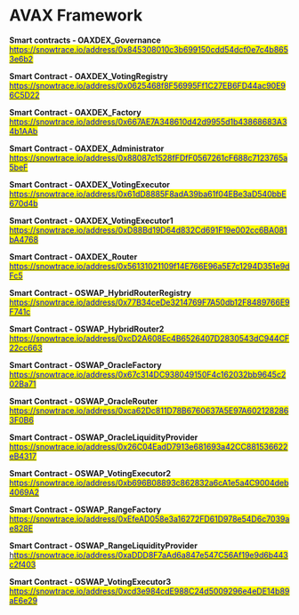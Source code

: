 # AVAX Framework

**Smart contracts - OAXDEX\_Governance** [<mark style="color:blue;">https://snowtrace.io/address/0x845308010c3b699150cdd54dcf0e7c4b8653e6b2</mark>](https://snowtrace.io/address/0x845308010c3b699150cdd54dcf0e7c4b8653e6b2)<mark style="color:blue;"></mark>

**Smart Contract - OAXDEX\_VotingRegistry** [<mark style="color:blue;">https://snowtrace.io/address/0x0625468f8F56995Ff1C27EB6FD44ac90E96C5D22</mark>](https://snowtrace.io/address/0x0625468f8F56995Ff1C27EB6FD44ac90E96C5D22)<mark style="color:blue;"></mark>

**Smart Contract - OAXDEX\_Factory** [<mark style="color:blue;">https://snowtrace.io/address/0x667AE7A348610d42d9955d1b43868683A34b1AAb</mark>](https://snowtrace.io/address/0x667AE7A348610d42d9955d1b43868683A34b1AAb)<mark style="color:blue;"></mark>

**Smart Contract - OAXDEX\_Administrator** [<mark style="color:blue;">https://snowtrace.io/address/0x88087c1528fFDfF0567261cF688c7123765a5beF</mark>](https://snowtrace.io/address/0x88087c1528fFDfF0567261cF688c7123765a5beF)<mark style="color:blue;"></mark>

**Smart Contract - OAXDEX\_VotingExecutor** [<mark style="color:blue;">https://snowtrace.io/address/0x61dD8885F8adA39ba61f04EBe3aD540bbE670d4b</mark>](https://snowtrace.io/address/0x61dD8885F8adA39ba61f04EBe3aD540bbE670d4b)<mark style="color:blue;"></mark>

**Smart Contract - OAXDEX\_VotingExecutor1** [<mark style="color:blue;">https://snowtrace.io/address/0xD88Bd19D64d832Cd691F19e002cc6BA081bA4768</mark>](https://snowtrace.io/address/0xD88Bd19D64d832Cd691F19e002cc6BA081bA4768)<mark style="color:blue;"></mark>

**Smart Contract - OAXDEX\_Router** [<mark style="color:blue;">https://snowtrace.io/address/0x56131021109f14E766E96a5E7c1294D351e9dFc5</mark>](https://snowtrace.io/address/0x56131021109f14E766E96a5E7c1294D351e9dFc5)<mark style="color:blue;"></mark>

**Smart Contract - OSWAP\_HybridRouterRegistry** [<mark style="color:blue;">https://snowtrace.io/address/0x77B34ceDe3214769F7A50db12F8489766E9F741c</mark>](https://snowtrace.io/address/0x77B34ceDe3214769F7A50db12F8489766E9F741c#code)<mark style="color:blue;"></mark>

**Smart Contract - OSWAP\_HybridRouter2** [<mark style="color:blue;">https://snowtrace.io/address/0xcD2A608Ec4B6526407D2830543dC944CF22cc663</mark>](https://snowtrace.io/address/0xcD2A608Ec4B6526407D2830543dC944CF22cc663)<mark style="color:blue;"></mark>

**Smart Contract - OSWAP\_OracleFactory** [<mark style="color:blue;">https://snowtrace.io/address/0x67c314DC938049150F4c162032bb9645c202Ba71</mark>](https://snowtrace.io/address/0x67c314DC938049150F4c162032bb9645c202Ba71)<mark style="color:blue;"></mark>

**Smart Contract - OSWAP\_OracleRouter** [<mark style="color:blue;">https://snowtrace.io/address/0xca62Dc811D78B6760637A5E97A6021282863F0B6</mark>](https://snowtrace.io/address/0xca62Dc811D78B6760637A5E97A6021282863F0B6)<mark style="color:blue;"></mark>

**Smart Contract - OSWAP\_OracleLiquidityProvider** [<mark style="color:blue;">https://snowtrace.io/address/0x26C04EadD7913e681693a42CC881536622eB4317</mark>](https://snowtrace.io/address/0x26C04EadD7913e681693a42CC881536622eB4317)<mark style="color:blue;"></mark>

**Smart Contract - OSWAP\_VotingExecutor2** [<mark style="color:blue;">https://snowtrace.io/address/0xb696B08893c862832a6cA1e5a4C9004deb4069A2</mark>](https://snowtrace.io/address/0xb696B08893c862832a6cA1e5a4C9004deb4069A2)<mark style="color:blue;"></mark>

**Smart Contract - OSWAP\_RangeFactory** [<mark style="color:blue;">https://snowtrace.io/address/0xEfeAD058e3a16272FD61D978e54D6c7039ae828E</mark>](https://snowtrace.io/address/0xEfeAD058e3a16272FD61D978e54D6c7039ae828E)<mark style="color:blue;"></mark>

**Smart Contract - OSWAP\_RangeLiquidityProvider** [h<mark style="color:blue;">ttps://snowtrace.io/address/0xaDDD8F7aAd6a847e547C56Af19e9d6b443c2f403</mark>](https://snowtrace.io/address/0xaDDD8F7aAd6a847e547C56Af19e9d6b443c2f403)<mark style="color:blue;"></mark>

**Smart Contract - OSWAP\_VotingExecutor3** [<mark style="color:blue;">https://snowtrace.io/address/0xcd3e984cdE988C24d5009296e4eDE14b89aE6e29</mark>](https://snowtrace.io/address/0xcd3e984cdE988C24d5009296e4eDE14b89aE6e29)<mark style="color:blue;"></mark>
